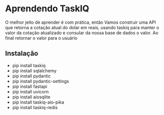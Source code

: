 # Aprendendo TaskIQ

O melhor jeito de aprender é com prática, então Vamos construir uma API que retorna a cotação atual do dolar em reais,
usando taskiq para manter o valor da cotação atualizado e consular da nossa base de dados o  valor.
Ao final retornar o valor para o usuário

## Instalação

- pip install taskiq
- pip install sqlalchemy
- pip install pydantic
- pip install pydantic-settings
- pip install fastapi
- pip install uvicorn
- pip install aiosqlite
- pip install taskiq-aio-pika
- pip install taskiq-redis
